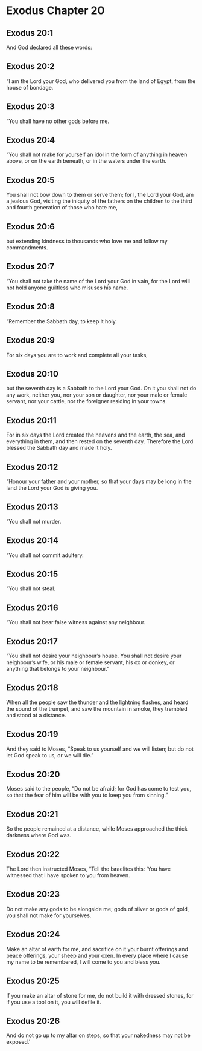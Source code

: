 # Exodus Chapter 20

## Exodus 20:1

And God declared all these words:

## Exodus 20:2

“I am the Lord your God, who delivered you from the land of Egypt, from the house of bondage.

## Exodus 20:3

“You shall have no other gods before me.

## Exodus 20:4

“You shall not make for yourself an idol in the form of anything in heaven above, or on the earth beneath, or in the waters under the earth.

## Exodus 20:5

You shall not bow down to them or serve them; for I, the Lord your God, am a jealous God, visiting the iniquity of the fathers on the children to the third and fourth generation of those who hate me,

## Exodus 20:6

but extending kindness to thousands who love me and follow my commandments.

## Exodus 20:7

“You shall not take the name of the Lord your God in vain, for the Lord will not hold anyone guiltless who misuses his name.

## Exodus 20:8

“Remember the Sabbath day, to keep it holy.

## Exodus 20:9

For six days you are to work and complete all your tasks,

## Exodus 20:10

but the seventh day is a Sabbath to the Lord your God. On it you shall not do any work, neither you, nor your son or daughter, nor your male or female servant, nor your cattle, nor the foreigner residing in your towns.

## Exodus 20:11

For in six days the Lord created the heavens and the earth, the sea, and everything in them, and then rested on the seventh day. Therefore the Lord blessed the Sabbath day and made it holy.

## Exodus 20:12

“Honour your father and your mother, so that your days may be long in the land the Lord your God is giving you.

## Exodus 20:13

“You shall not murder.

## Exodus 20:14

“You shall not commit adultery.

## Exodus 20:15

“You shall not steal.

## Exodus 20:16

“You shall not bear false witness against any neighbour.

## Exodus 20:17

“You shall not desire your neighbour’s house. You shall not desire your neighbour’s wife, or his male or female servant, his ox or donkey, or anything that belongs to your neighbour.”

## Exodus 20:18

When all the people saw the thunder and the lightning flashes, and heard the sound of the trumpet, and saw the mountain in smoke, they trembled and stood at a distance.

## Exodus 20:19

And they said to Moses, “Speak to us yourself and we will listen; but do not let God speak to us, or we will die.”

## Exodus 20:20

Moses said to the people, “Do not be afraid; for God has come to test you, so that the fear of him will be with you to keep you from sinning.”

## Exodus 20:21

So the people remained at a distance, while Moses approached the thick darkness where God was.

## Exodus 20:22

The Lord then instructed Moses, “Tell the Israelites this: ‘You have witnessed that I have spoken to you from heaven.

## Exodus 20:23

Do not make any gods to be alongside me; gods of silver or gods of gold, you shall not make for yourselves.

## Exodus 20:24

Make an altar of earth for me, and sacrifice on it your burnt offerings and peace offerings, your sheep and your oxen. In every place where I cause my name to be remembered, I will come to you and bless you.

## Exodus 20:25

If you make an altar of stone for me, do not build it with dressed stones, for if you use a tool on it, you will defile it.

## Exodus 20:26

And do not go up to my altar on steps, so that your nakedness may not be exposed.’
